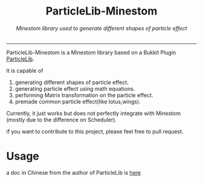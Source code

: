 <div align="center">
    <h1>ParticleLib-Minestom</h1>
    <h6>Minestom library used to generate different shapes of particle effect</h6>

----

</div>

ParticleLib-Minestom is a Minestom library based on a Bukkit Plugin [ParticleLib](https://github.com/602723113/ParticleLib).

It is capable of 
1. generating different shapes of particle effect.
2. generating particle effect using math equations.
3. performing Matrix transformation on the particle effect.
4. premade common particle effect(like lotus,wings).

Currently, it just works but does not perfectly integrate with Minestom (mostly due to the difference on Scheduler).

if you want to contribute to this project, please feel free to pull request.

<div align="center">

</div>

# Usage

a doc in Chinese from the author of ParticleLib is [here](https://effect.zoyn.top/) 


